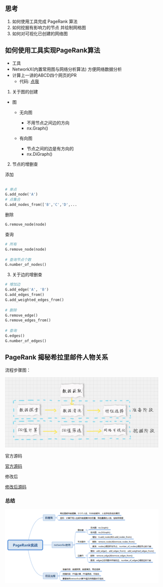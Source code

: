 ## 思考
1.  如何使用工具完成 PageRank 算法
2.  如何挖掘有影响力的节点 并绘制网格图
3. 如何对可视化已创建的网络图

## 如何使用工具实现PageRank算法
 - 工具
  - NetworkX(内置常用图与网络分析算法) 方便网络数据分析
  - 计算上一讲的ABCD四个网页的PR
    - 代码: [点我](./demo1.py)

  
1. 关于图的创建
  
  - 图
    - 无向图
      - 不用节点之间边的方向
      - nx.Graph()

    - 有向图
      - 节点之间的边是有方向的
      - nx.DiGraph() 
      
2. 节点的增删查

添加

```python

# 单点
G.add_node('A')
# 点集合
G.add_nodes_from(['B','C','D',...

```
删除
```python
G.remove_node(node)

```

查询
```python
# 所有
G.remove_node(node)

# 查询节点个数
G.number_of_nodes()

```

3. 关于边的增删查

```python
# 增加边 
G.add_edge('A', 'B')
G.add_edges_from()
G.add_weighted_edges_from()

# 删除
G.remove_edge()
G.remove_edges_from()

# 查询
G.edges()
G.number_of_edges()

```
## PageRank 揭秘希拉里邮件人物关系

流程步骤图：

![](分析希拉里邮件过程.jpg)

官方源码

[官方源码](./PageRank/email_pr.py)

修改后

[修改后源码](./demo2.py)


### 总结

![](307055050e005ba5092028a074a5c142.png)

